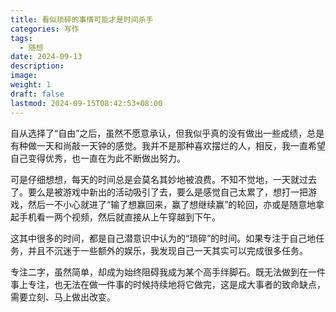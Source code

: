 ```yaml
---
title: 看似琐碎的事情可能才是时间杀手
categories: 写作
tags:
  - 随想
date: 2024-09-13
description: 
image: 
weight: 1
draft: false
lastmod: 2024-09-15T08:42:53+08:00
---
```

自从选择了“自由”之后，虽然不愿意承认，但我似乎真的没有做出一些成绩，总是有种做一天和尚敲一天钟的感觉。我并不是那种喜欢摆烂的人，相反，我一直希望自己变得优秀，也一直在为此不断做出努力。

可是仔细想想，每天的时间总是会莫名其妙地被浪费。不知不觉地，一天就过去了。要么是被游戏中新出的活动吸引了去，要么是感觉自己太累了，想打一把游戏，然后一不小心就进了“输了想赢回来，赢了想继续赢”的轮回，亦或是随意地拿起手机看一两个视频，然后就直接从上午穿越到下午。

这其中很多的时间，都是自己潜意识中认为的“琐碎”的时间。如果专注于自己地任务，并且不沉迷于一些额外的娱乐，我发现自己一天其实可以完成很多任务。

专注二字，虽然简单，却成为始终阻碍我成为某个高手绊脚石。既无法做到在一件事上专注，也无法在做一件事的时候持续地将它做完，这是成大事者的致命缺点，需要立刻、马上做出改变。

